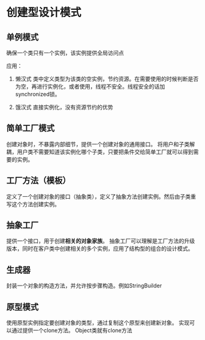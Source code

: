 # 创建型设计模式

## 单例模式
确保一个类只有一个实例，该实例提供全局访问点

应用：
1. 懒汉式
类中定义类型为该类的空实例，节约资源。在需要使用的时候判断是否为空，再进行实例化，或者使用，线程不安全。线程安全的话加synchronized锁。

2. 饿汉式
直接实例化，没有资源节约的优势

## 简单工厂模式
创建对象时，不暴露内部细节，提供一个创建对象的通用接口。
将用户和子类解耦，用户类不需要知道该实例化哪个子类，只要把条件交给简单工厂就可以得到需要的实例。

## 工厂方法（模板）
定义了一个创建对象的接口（抽象类），定义了抽象方法创建实例。然后由子类重写这个方法创建实例。

## 抽象工厂
提供一个接口，用于创建**相关的对象家族**。
抽象工厂可以理解是工厂方法的升级版本，同时在客户类中创建相关的多个实例，应用了结构型的组合的设计模式。

## 生成器
封装一个对象的构造方法，并允许按步骤构造。例如StringBuilder


## 原型模式
使用原型实例指定要创建对象的类型，通过复制这个原型来创建新对象。
实现可以通过提供一个clone方法。 Object类就有clone方法